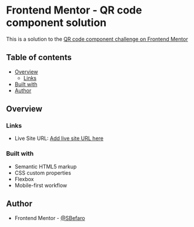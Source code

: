 # Frontend Mentor - QR code component solution

This is a solution to the [QR code component challenge on Frontend Mentor](https://www.frontendmentor.io/challenges/qr-code-component-iux_sIO_H)


## Table of contents

- [Overview](#overview)
  - [Links](#links)
- [Built with](#built-with)
- [Author](#author)


## Overview


### Links

- Live Site URL: [Add live site URL here](https://sbefaro.github.io/FrontentMentor-QR-Component/)

### Built with

- Semantic HTML5 markup
- CSS custom properties
- Flexbox
- Mobile-first workflow


## Author

- Frontend Mentor - [@SBefaro](https://www.frontendmentor.io/profile/SBefaro)
